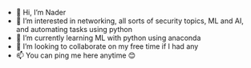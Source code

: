 - 👋 Hi, I’m Nader
- 👀 I’m interested in networking, all sorts of security topics, ML and AI, and automating tasks using python
- 🌱 I’m currently learning ML with python using anaconda
- 💞️ I’m looking to collaborate on my free time if I had any
- 📫 You can ping me here anytime 😊 

<!---
NaderDroid/NaderDroid is a ✨ special ✨ repository because its `README.md` (this file) appears on your GitHub profile.
You can click the Preview link to take a look at your changes.
--->

